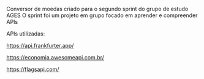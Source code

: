 Conversor de moedas criado para o segundo sprint do grupo de estudo AGES
O sprint foi um projeto em grupo focado em aprender e compreender APIs

APIs utilizadas:

  https://api.frankfurter.app/

  https://economia.awesomeapi.com.br/

  https://flagsapi.com/
